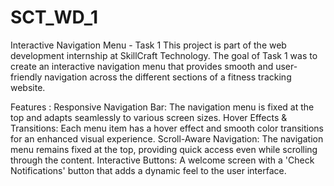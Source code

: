 # SCT_WD_1

Interactive Navigation Menu - Task 1
This project is part of the web development internship at SkillCraft Technology. 
The goal of Task 1 was to create an interactive navigation menu that provides smooth and user-friendly navigation across the different sections of a fitness tracking website.

Features :
  Responsive Navigation Bar:
    The navigation menu is fixed at the top and adapts seamlessly to various screen sizes.
  Hover Effects & Transitions:
    Each menu item has a hover effect and smooth color transitions for an enhanced visual experience.
  Scroll-Aware Navigation:
    The navigation menu remains fixed at the top, providing quick access even while scrolling through the content.
  Interactive Buttons:
    A welcome screen with a 'Check Notifications' button that adds a dynamic feel to the user interface.
